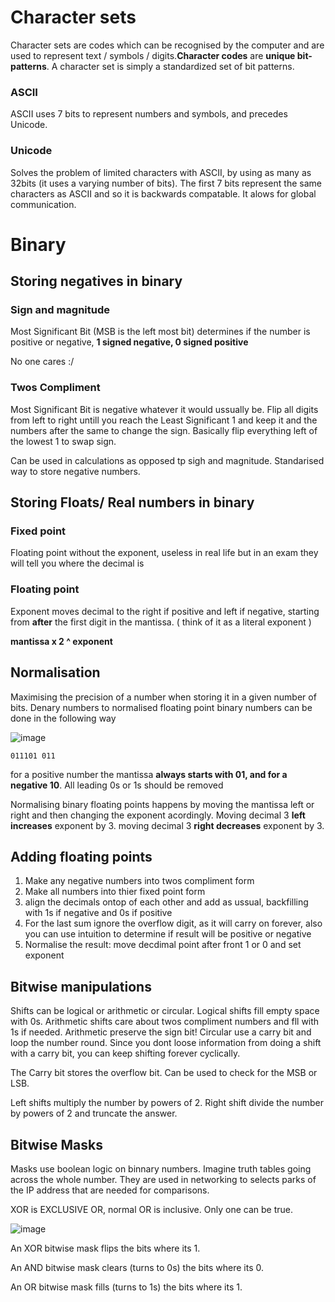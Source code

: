 # Character sets
Character sets are codes which can be recognised by the computer and are used to represent text / symbols / digits.**Character codes** are **unique bit-patterns**. A character set is simply a standardized set of bit patterns.

### ASCII 
ASCII uses 7 bits to represent numbers and symbols, and precedes Unicode.

### Unicode
Solves the problem of limited characters with ASCII, by using as many as 32bits (it uses a varying number of bits). The first 7 bits represent the same characters as ASCII and so it is backwards compatable. It alows for global communication.

# Binary

## Storing negatives in binary

### Sign and magnitude
Most Significant Bit (MSB is the left most bit) determines if the number is positive or negative, **1 signed negative, 0 signed positive**

No one cares :/

### Twos Compliment
Most Significant Bit is negative whatever it would ussually be. Flip all digits from left to right untill you reach the Least Significant 1 and keep it and the numbers after the same to change the sign. Basically flip everything left of the lowest 1 to swap sign.

Can be used in calculations as opposed tp sigh and magnitude. Standarised way to store negative numbers.

## Storing Floats/ Real numbers in binary

### Fixed point
Floating point without the exponent, useless in real life but in an exam they will tell you where the decimal is

### Floating point
Exponent moves decimal to the right if positive and left if negative, starting from **after** the first digit in the mantissa. ( think of it as a literal exponent )

**mantissa x 2 ^ exponent**

## Normalisation
Maximising the precision of a number when storing it in a given number of bits. Denary numbers to normalised floating point binary numbers can be done in the following way

![image](https://user-images.githubusercontent.com/72783315/157253704-b0537772-56ba-4de6-90bb-0f921a1babe7.png)

`011101 011`

for a positive number the mantissa **always starts with 01, and for a negative 10**. All leading 0s or 1s should be removed

Normalising binary floating points happens by moving the mantissa left or right and then changing the exponent acordingly. Moving decimal 3 **left increases** exponent by 3. moving decimal 3 **right decreases** exponent by 3.

## Adding floating points
1. Make any negative numbers into twos compliment form
2. Make all numbers into thier fixed point form
3. align the decimals ontop of each other and add as ussual, backfilling with 1s if negative and 0s if positive
4. For the last sum ignore the overflow digit, as it will carry on forever, also you can use intuition to determine if result will be positive or negative
5. Normalise the result: move decdimal point after front 1 or 0 and set exponent

## Bitwise manipulations
Shifts can be logical or arithmetic or circular. Logical shifts fill empty space with 0s. Arithmetic shifts care about twos compliment numbers and fll with 1s if needed. Arithmetic preserve the sign bit! Circular use a carry bit and loop the number round. Since you dont loose information from doing a shift with a carry bit, you can keep shifting forever cyclically.

The Carry bit stores the overflow bit. Can be used to check for the MSB or LSB. 

Left shifts multiply the number by powers of 2. Right shift divide the number by powers of 2 and truncate the answer.

## Bitwise Masks
Masks use boolean logic on binnary numbers. Imagine truth tables going across the whole number. They are used in networking to selects parks of the IP address that are needed for comparisons.

XOR is EXCLUSIVE OR, normal OR is inclusive. Only one can be true.

![image](https://user-images.githubusercontent.com/72783315/214966375-7404645b-a8b3-4684-bd8f-53cc51d50e3d.png)

An XOR bitwise mask flips the bits where its 1.

An AND bitwise mask clears (turns to 0s) the bits where its 0.

An OR bitwise mask fills (turns to 1s) the bits where its 1.
